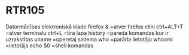 # RTR105
Datormācības elektroniskā klade
firefox & =atver firefox cilni
ctrl+ALT+T =atver terminalu
ctrl+L =tira lapa
history =pareda komandas kur ir uzrakstītas
uname =operetaj sistema
who =parāda lietotāju
whoami =lietotājs
echo $0 =shell komandas
